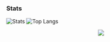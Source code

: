 ### Stats
![Stats](https://github-readme-stats.vercel.app/api?username=dp0973&theme=dracula&show_icons=true&count_private=true&cache_seconds=1800)
![Top Langs](https://github-readme-stats.vercel.app/api/top-langs/?username=dp0973&theme=dracula&langs_count=7&layout=compact)

<div align="center">
  <img src="https://hits.seeyoufarm.com/api/count/incr/badge.svg?url=https%3A%2F%2Fgithub.com%2Fdp0973%2Fhit-counter&count_bg=%23A361DD&title_bg=%23555555&icon=&icon_color=%23E7E7E7&title=hits&edge_flat=true">
</div>

